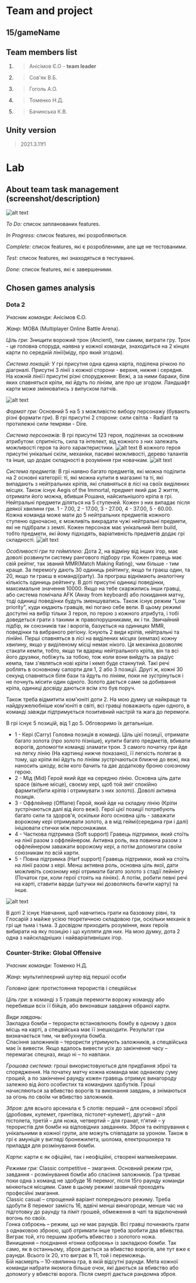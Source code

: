 # Team and project
## 15/gameName

## Team members list 
1. > Анісімов Є.О - **team leader**
1. > Сов'як В.Б.
1. > Гоголь А.О.
1. > Томенко Н.Д.
1. > Бачинська К.В.

## Unity version
> 2021.3.11f1

# Lab
## About team task management (screenshot/description)
![alt text](https://github.com/Zhenyettta/basedGame/blob/main/Images/taskManager.png)

*To Do:* список запланованих features.

*In Progress:* список features, які розробляються.

*Complete:* список features, які є розробленими, але ще не тестованими.

*Test:* список features, які знаходяться в тестуванні.

*Done:* список features, які є завершеними.

## Chosen games analysis

### Dota 2
*Учасник команди:* Анісімов Є.О.

*Жанр:* MOBA (Multiplayer Online Battle Arena).

*Ціль гри:* Знищити ворожий трон (Ancient), тим самим, виграти гру. Трон - це головна споруда, наявна у кожної команди, знаходиться на 2 кінцях карти по середній лінії(міду, про який згодом). 

*Cистема локацій:* У грі присутня одна єдина карта, поділена річкою по діагоналі. Присутні 3 лінії з кожної сторони - верхня, нижня і середня. На кожній лініїї присутні різні спорудження: Вежі, а за ними бараки, біля яких спавняться кріпи, які йдуть по лініям, але про це згодом. Ландшафт карти може змінюватись з випуском патчів.

![alt text](https://github.com/Zhenyettta/basedGame/blob/develop/Images/Minimap_7.29.webp)

*Формат гри:* Основний 5 на 5 з можливістю вибору персонажу (бувають різні формати гри). В грі присутні 2 сторони: сили світла - Radiant та протилежні сили темряви - Dire.

*Система персонажів:* В грі присутні 123 героя, поділених за основним атрибутом: спритність, сила та інтелект, від кожного з них залежать можливості героя та його характеристики. 
![alt text](https://github.com/Zhenyettta/basedGame/blob/develop/Images/Screenshot_2.png)
В кожного героя присутні унікальні скіли, механіки, пасивні можливості, дерево талантів та інше, що додає складності в розуміння гри новачкам. 
![alt text](https://github.com/Zhenyettta/basedGame/blob/develop/Images/Screenshot_1.png)

*Система предметів:* В грі наявно багато предметів, які можна поділити на 2 основні категорії: ті, які можна купити в магазині та ті, які випадають з нейтральних кріпів, які спавняться в лісі на своїх виділених місцях. Також існує Aegis of the Immortal, предмет який дає 2 життя, отримати його можна, вбивши Рошана, найсильнішого кріпа в грі. Нейтральні предмети діляться на 5 ступеней. Кожен з них випадає після деякої хвилини гри. 1 - 7.00, 2 - 17.00, 3 - 27.00, 4 - 37.00, 5 - 60.00. Кожна команда може мати до 5 нейтральних предметів кожного ступеню одночасно, є можливіть викрадати чужі нейтральні предмети, які не підібрали з землі. Кожен персонаж має унікальний item build, тобто предмети, які йому підходять, варіативність предметів додає грі складності.
![alt text](https://github.com/Zhenyettta/basedGame/blob/develop/Images/Screenshot_3.png)

*Особливості гри та геймплею:* Дота 2, на відміну від інших ігор, має доволі розвинути систему рангового підбору гри. Кожен гравець має свій рейтнг, так званий MMR(Match Making Rating), чим більше - тим краще. За перемогу дають 30 одиниць рейтингу, якщо ти граєш один, та 20, якщо ти граєш в команді(party). За програш віднімають аналогічну кількість одиниць рейтингу.
В доті присутні одиниці поведінки, максимальне значення 10000. Якщо на тебе скаржились інши гравці, або система помічала AFK (Away from keyboard) або покидання матчу, тоді одиниці поведінки будуть зменшуватись. Також існує режим "Low priority", куди кидають гравців, які погано себе вели. В цьому режимі доступні на вибір тільки 3 героя, по герою з кожного атрибута, і тобі доведеться грати з такими ж правопорушниками, як і ти. Звичайний підбір, як союзників так і ворогів, базується на одиницях MMR, поведінки та вибраного регіону.
Існують 2 види кріпів, нейтральні та лінійні. Перші спавняться в лісі на виділених місцях (кемпах) кожну хвилину, якщо у виділеному місці немає нікого. Ця механіка дозволяє стакати кемпи, тобто, якщо ти вдариш нейтрального кріпа, він та всі його друзяки, побіжуть за тобою, тож коли вони вийдуть за радіус кемпа, там з'являться нові кріпи і кемп буде стакнутий. Такі речі роблять в основному сапорти для 1, 2 або 3 позиції. Другі ж, кожні 30 секунд спавняться біля бази та йдуть по лініям, поки не зустрінуться і не почнуть місити один одного. Золото дається саме за добивання кріпа, одиниці досвіду даються всім хто був поруч.

Також треба відмитити ком'юніті доти 2. На мою думку це найкраще та найдружелюбніше ком'юніті в світі, всі гравці поважають один одного, в команді завжди підтримується позитивний настрій та жага до перемоги. 

В грі існує 5 позицій, від 1 до 5. Обговоримо їх детальніше.
* 1 - Кері (Carry) Головна позиція в команді. Ціль цієї позиції, отримати багато золота (про золото пізніше), купити багато предметів, вбивати ворогів, допомогти команді зламати трон. З самого початку гри йде на легку лінію (На картинці нижче показано), її легкість полягає в тому, що кріпи які йдуть по лініям зустрічаються ближче до вежі, яка наносить шкоду, всім кого бачить та дає додаткову броню союзному герою. 
* 2 - Мід (Mid) Герой який йде на середню лінію. Основна ціль дати space (вільне місце), своєму кері, щоб той зміг спокійно фармити(бити кріпів і отримувати з них золото). Доволі активна позиція.
* 3 - Оффлейнер (Offlane) Герой, який йде на складну лінію (Кріпи зустрічаються далі від його вежі). Герої цієї позиції потребують багато сили та здоров'я, оскільки його основна ціль - заважати ворожому кері отримувати золото, а в мід геймі(середина гри і далі) ініціювати стички між персонажами.
* 4 - Часткова підтримка (Soft support) Гравець підтримки, який стоїть на лінії разом з оффлейнером. Активна роль, яка повинна разом з оффлейнером заважати ворожому кері, а потім допомогати своїм союзникам по всій карти.
* 5 - Повна підтримка (Harf support) Гравець підтримки, який на стоїть на лінії разом з кері. Менш активна роль, основна ціль якої, дати можливіть союзному кері отримати багато золото з стадії лейнінгу (Початок гри, коли герої стоять на лініях). А потім, робити певні речі на карті, ставити варди (штучки які дозволяють бачити карту) та інше.

![alt text](https://github.com/Zhenyettta/basedGame/blob/develop/Images/Minimap_New7.29.jpg)

В доті 2 існує Навчання, щоб навчитись грати на базовому рівні, та Глосарій з майже усією теоретичною складовою гри, оскільки механік в грі ще тьма і тьма. З досвідом приходить розуміння, яких героїв вибирати на яку позицію і що купляти для них. На мою думку, дота 2 одна з найскладніших і найваріативніших ігор.


### Counter-Strike: Global Offensive
*Учасник команди:* Томенко Н.Д.

*Жанр:* мультиплеєрний шутер від першої особи

*Головна ідея:* протистояння терористів і спецвійськ 

*Ціль гри:* в команді з 5 гравців перемогти ворожу команду або перебивши всіх її бійців, або виконавши завдання обраної карти.

*Види завдань:*  
  Закладка бомби – терористи встановлюють бомбу в одному з двох місць на карті, а спецвійська має її знешкодити. Результат гри визначається тим, чи вибухнула бомба.  
  Спасіння заложників – терористи утримують заложників, а спецвійська має їх вивести. Якщо вдалось вивести усіх до закінчення часу – перемагає спецназ, якщо ні – то навпаки.  

*Грошова система:* гроші використовуються для придбання зброї та спорядження. На початку матчу кожна команда має однакову суму грошей, а по закінченні раунду кожен гравець отримує винагороду залежно від його особистих та командних здобутків. Гроші начисляються за вбивство ворогів та виконання завдань, а знімаються за огонь по своїм чи вбивство заложників.

*Зброя:* для всього арсенала є 5 слотів: перший – для основної зброї (дробовик, кулемет, гринтівка, пістолет-кулемет), другий – для пістолета, третій – для ножа, четвертий – для гранат, п'ятий – у терористів для бомби на відповідних завданнях. Зброя та екіпірування є унікальними в кожної групи, але можуть співпадати за уроном. Також в грі є амуніція у вигляді бронежилета, шолома, електрошокера та приладдя для розмінування бомби.

*Карти:* карти є як офіційні, так і неофіційні, створені мапмейкерами.

*Режими гри:*
  Classic competitive – змагання. Основний режим гри, завдання - розмінування бомби або спасіння заложників. Гра триває поки одна з команд не здобуде 16 перемог, після 15го раунду команди міняються місцями. Саме в цьому режимі зазвичай проходять професійні змагання.  
  Classic casual – спрощений варіант попереднього режиму. Треба здобути 8 перемог замість 16, вдвічі менші винагороди, менше час на підготовку до раунду та ліміт грошей, обмеження в чаті та відключений вогонь по своїх.  
  Гонка озброєнь – режим, що не має раундів. Всі гравці починають грати з однаковою зброєю, щоб отримати інше треба зробити два вбивства. Виграє той, хто першим зробить вбивство з золотого ножа.  
  Винищення – поєднання «гонки озброєнь» із закладкою бомби. Так само, як в останньому, зброя дається за вбивство ворогів, але тут вже є раунди. Всього їх 20, хто виграє в 11, той і переможець.  
  Бій насмерть – 10-хвилинна гра, в якій відсутні раунди. Мета кожної команди набрати якомога більше очок, які даються за вбивство або допомогу у вбивстві ворога. Після смерті дається рандомна зброя.  
